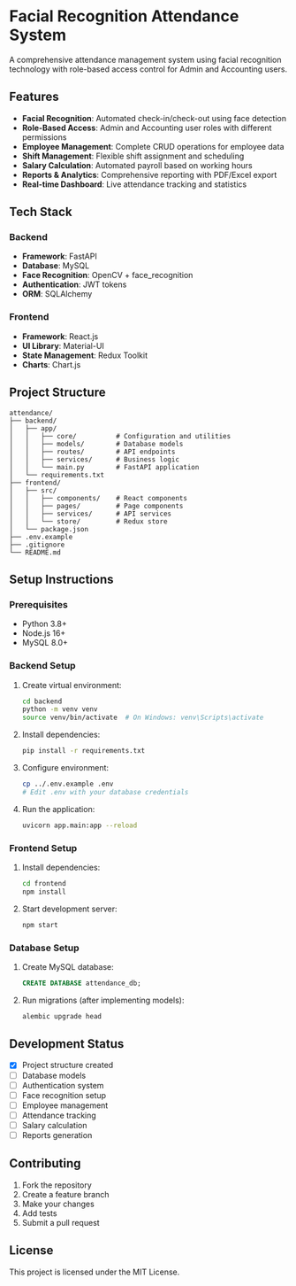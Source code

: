 # Facial Recognition Attendance System

A comprehensive attendance management system using facial recognition technology with role-based access control for Admin and Accounting users.

## Features

- **Facial Recognition**: Automated check-in/check-out using face detection
- **Role-Based Access**: Admin and Accounting user roles with different permissions
- **Employee Management**: Complete CRUD operations for employee data
- **Shift Management**: Flexible shift assignment and scheduling
- **Salary Calculation**: Automated payroll based on working hours
- **Reports & Analytics**: Comprehensive reporting with PDF/Excel export
- **Real-time Dashboard**: Live attendance tracking and statistics

## Tech Stack

### Backend
- **Framework**: FastAPI
- **Database**: MySQL
- **Face Recognition**: OpenCV + face_recognition
- **Authentication**: JWT tokens
- **ORM**: SQLAlchemy

### Frontend
- **Framework**: React.js
- **UI Library**: Material-UI
- **State Management**: Redux Toolkit
- **Charts**: Chart.js

## Project Structure

```
attendance/
├── backend/
│   ├── app/
│   │   ├── core/          # Configuration and utilities
│   │   ├── models/        # Database models
│   │   ├── routes/        # API endpoints
│   │   ├── services/      # Business logic
│   │   └── main.py        # FastAPI application
│   └── requirements.txt
├── frontend/
│   ├── src/
│   │   ├── components/    # React components
│   │   ├── pages/         # Page components
│   │   ├── services/      # API services
│   │   └── store/         # Redux store
│   └── package.json
├── .env.example
├── .gitignore
└── README.md
```

## Setup Instructions

### Prerequisites
- Python 3.8+
- Node.js 16+
- MySQL 8.0+

### Backend Setup
1. Create virtual environment:
   ```bash
   cd backend
   python -m venv venv
   source venv/bin/activate  # On Windows: venv\Scripts\activate
   ```

2. Install dependencies:
   ```bash
   pip install -r requirements.txt
   ```

3. Configure environment:
   ```bash
   cp ../.env.example .env
   # Edit .env with your database credentials
   ```

4. Run the application:
   ```bash
   uvicorn app.main:app --reload
   ```

### Frontend Setup
1. Install dependencies:
   ```bash
   cd frontend
   npm install
   ```

2. Start development server:
   ```bash
   npm start
   ```

### Database Setup
1. Create MySQL database:
   ```sql
   CREATE DATABASE attendance_db;
   ```

2. Run migrations (after implementing models):
   ```bash
   alembic upgrade head
   ```

## Development Status

- [x] Project structure created
- [ ] Database models
- [ ] Authentication system
- [ ] Face recognition setup
- [ ] Employee management
- [ ] Attendance tracking
- [ ] Salary calculation
- [ ] Reports generation

## Contributing

1. Fork the repository
2. Create a feature branch
3. Make your changes
4. Add tests
5. Submit a pull request

## License

This project is licensed under the MIT License.
